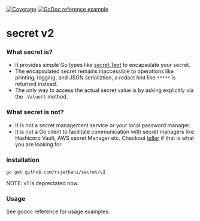 [![Coverage](https://gocover.io/_badge/github.com/rsjethani/secret)](https://gocover.io/github.com/rsjethani/secret) [![GoDoc reference example](https://img.shields.io/badge/godoc-reference-blue.svg)](https://pkg.go.dev/github.com/rsjethani/secret/v2)
# secret v2

### What secret is?
- It provides simple Go types like [secret.Text](https://pkg.go.dev/github.com/rsjethani/secret/v2#Text) to encapsulate your secret.
- The encapsulated secret remains inaccessible to operations like printing, logging, and JSON serializtion, a redact hint like `*****` is returned instead.
- The only way to access the actual secret value is by asking explicitly via the `.Value()` method.

### What secret is not?
- It is not a secret management service or your local password manager.
- It is not a Go client to facilitate communication with secret managers like Hashicorp Vault, AWS secret Manager etc. Checkout [teller](https://github.com/spectralops/teller) if that is what you are looking for.

### Installation
```
go get github.com/rsjethani/secret/v2
```
NOTE: v1 is deprectated now.

### Usage
See godoc reference for usage examples.

